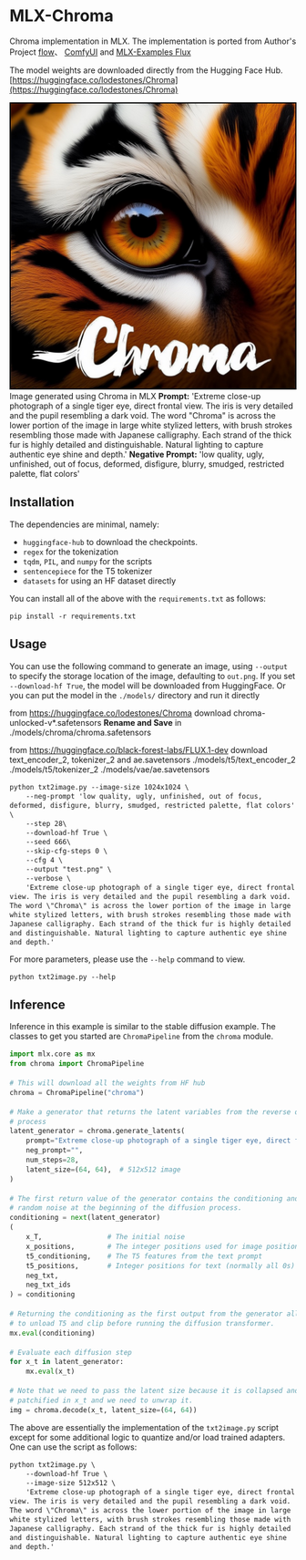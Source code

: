 MLX-Chroma
====

Chroma implementation in MLX. The implementation is ported from Author's Project
[flow](https://github.com/lodestone-rock/flow.git)、 [ComfyUI](https://github.com/comfyanonymous/ComfyUI) and [MLX-Examples Flux](https://github.com/ml-explore/mlx-examples/tree/main/flux)

The model weights are downloaded directly from the Hugging Face Hub.
[https://huggingface.co/lodestones/Chroma](https://huggingface.co/lodestones/Chroma)


![MLX image](assets/mlx-chroma.jpeg)    
Image generated using Chroma in MLX 
**Prompt:** 'Extreme close-up photograph of a single tiger eye, direct frontal view. The iris is very detailed and the pupil resembling a dark void. The word \"Chroma\" is across the lower portion of the image in large white stylized letters, with brush strokes resembling those made with Japanese calligraphy. Each strand of the thick fur is highly detailed and distinguishable. Natural lighting to capture authentic eye shine and depth.' 
**Negative Prompt:** 'low quality, ugly, unfinished, out of focus, deformed, disfigure, blurry, smudged, restricted palette, flat colors'

Installation
------------

The dependencies are minimal, namely:

- `huggingface-hub` to download the checkpoints.
- `regex` for the tokenization
- `tqdm`, `PIL`, and `numpy` for the scripts
- `sentencepiece` for the T5 tokenizer
- `datasets` for using an HF dataset directly

You can install all of the above with the `requirements.txt` as follows:

    pip install -r requirements.txt


Usage
---------

You can use the following command to generate an image, using `--output` to specify the storage location of the image, defaulting to `out.png`.
If you set `--download-hf True`, the model will be downloaded from HuggingFace. Or you can put the model in the `./models/` directory and run it directly

from https://huggingface.co/lodestones/Chroma download chroma-unlocked-v*.safetensors **Rename and Save** in 
./models/chroma/chroma.safetensors

from https://huggingface.co/black-forest-labs/FLUX.1-dev download text_encoder_2, tokenizer_2 and ae.savetensors
./models/t5/text_encoder_2
./models/t5/tokenizer_2
./models/vae/ae.savetensors

```shell
python txt2image.py --image-size 1024x1024 \
    --neg-prompt 'low quality, ugly, unfinished, out of focus, deformed, disfigure, blurry, smudged, restricted palette, flat colors' \
    --step 28\
    --download-hf True \
    --seed 666\
    --skip-cfg-steps 0 \
    --cfg 4 \
    --output "test.png" \
    --verbose \
    'Extreme close-up photograph of a single tiger eye, direct frontal view. The iris is very detailed and the pupil resembling a dark void. The word \"Chroma\" is across the lower portion of the image in large white stylized letters, with brush strokes resembling those made with Japanese calligraphy. Each strand of the thick fur is highly detailed and distinguishable. Natural lighting to capture authentic eye shine and depth.'
```


For more parameters, please use the `--help` command to view.

```shell
python txt2image.py --help
```

Inference
---------

Inference in this example is similar to the stable diffusion example. The
classes to get you started are `ChromaPipeline` from the `chroma` module.

```python
import mlx.core as mx
from chroma import ChromaPipeline

# This will download all the weights from HF hub
chroma = ChromaPipeline("chroma")

# Make a generator that returns the latent variables from the reverse diffusion
# process
latent_generator = chroma.generate_latents(
    prompt="Extreme close-up photograph of a single tiger eye, direct frontal view. The iris is very detailed and the pupil resembling a dark void. The word \"Chroma\" is across the lower portion of the image in large white stylized letters, with brush strokes resembling those made with Japanese calligraphy. Each strand of the thick fur is highly detailed and distinguishable. Natural lighting to capture authentic eye shine and depth.",
    neg_prompt="",
    num_steps=28,
    latent_size=(64, 64),  # 512x512 image
)

# The first return value of the generator contains the conditioning and the
# random noise at the beginning of the diffusion process.
conditioning = next(latent_generator)
(
    x_T,                # The initial noise
    x_positions,        # The integer positions used for image positional encoding
    t5_conditioning,    # The T5 features from the text prompt
    t5_positions,       # Integer positions for text (normally all 0s)
    neg_txt,
    neg_txt_ids
) = conditioning

# Returning the conditioning as the first output from the generator allows us
# to unload T5 and clip before running the diffusion transformer.
mx.eval(conditioning)

# Evaluate each diffusion step
for x_t in latent_generator:
    mx.eval(x_t)

# Note that we need to pass the latent size because it is collapsed and
# patchified in x_t and we need to unwrap it.
img = chroma.decode(x_t, latent_size=(64, 64))
```

The above are essentially the implementation of the `txt2image.py` script
except for some additional logic to quantize and/or load trained adapters. One
can use the script as follows:

```shell
python txt2image.py \
    --download-hf True \
    --image-size 512x512 \
    'Extreme close-up photograph of a single tiger eye, direct frontal view. The iris is very detailed and the pupil resembling a dark void. The word \"Chroma\" is across the lower portion of the image in large white stylized letters, with brush strokes resembling those made with Japanese calligraphy. Each strand of the thick fur is highly detailed and distinguishable. Natural lighting to capture authentic eye shine and depth.'

```